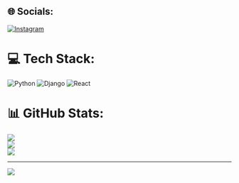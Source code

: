 
## 🌐 Socials:
[![Instagram](https://img.shields.io/badge/Instagram-%23E4405F.svg?logo=Instagram&logoColor=white)](https://instagram.com/mustafaerdem0) 

# 💻 Tech Stack:
![Python](https://img.shields.io/badge/python-3670A0?style=for-the-badge&logo=python&logoColor=ffdd54) ![Django](https://img.shields.io/badge/django-%23092E20.svg?style=for-the-badge&logo=django&logoColor=white) ![React](https://img.shields.io/badge/react-%2320232a.svg?style=for-the-badge&logo=react&logoColor=%2361DAFB)
# 📊 GitHub Stats:
![](https://github-readme-stats.vercel.app/api?username=mustafaerdem0&theme=dark&hide_border=false&include_all_commits=false&count_private=false)<br/>
![](https://github-readme-streak-stats.herokuapp.com/?user=mustafaerdem0&theme=dark&hide_border=false)<br/>
![](https://github-readme-stats.vercel.app/api/top-langs/?username=mustafaerdem0&theme=dark&hide_border=false&include_all_commits=false&count_private=false&layout=compact)

---
[![](https://visitcount.itsvg.in/api?id=mustafaerdem0&icon=8&color=1)](https://visitcount.itsvg.in)

<!-- Proudly created with GPRM ( https://gprm.itsvg.in ) -->
